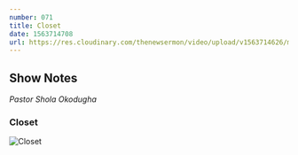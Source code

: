 ```yaml
---
number: 071
title: Closet
date: 1563714708
url: https://res.cloudinary.com/thenewsermon/video/upload/v1563714626/messages/Closets_-_Pastor_Shola_Okodugha.mp3
---
```


## Show Notes
_Pastor Shola Okodugha_

### Closet

![Closet](https://res.cloudinary.com/thenewsermon/image/upload/v1563704700/sermon%20display%20pictures/Closet_DP.jpg)